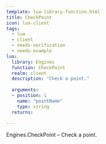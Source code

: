 ```yaml
---
template: lua-library-function.html
title: CheckPoint
icon: lua-client
tags:
  - lua
  - client
  - needs-verification
  - needs-example
lua:
  library: Engines
  function: CheckPoint
  realm: client
  description: "Check a point."
  
  arguments:
  - position: 1
    name: "pointName"
    type: string
  returns:
    
---
```


<div class="lua__search__keywords">
Engines.CheckPoint &#x2013; Check a point.
</div>

